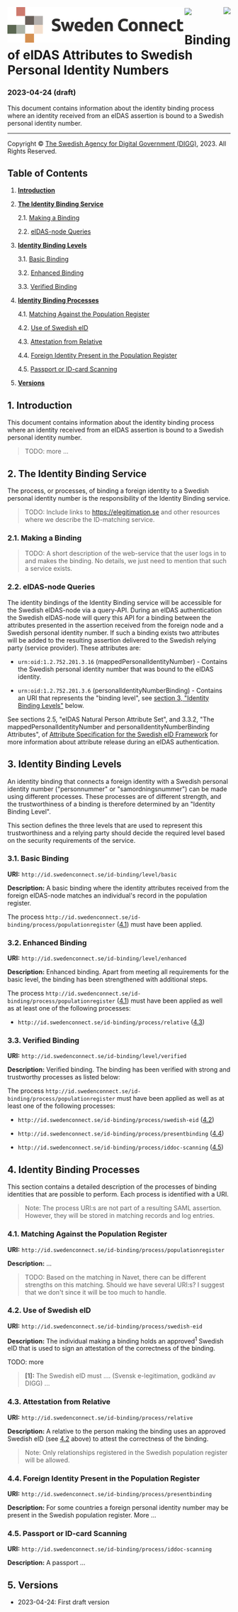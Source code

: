 <p>
<img align="left" src="img/sweden-connect.png"></img>
<img align="right" src="img/digg_centered.png"></img>
</p>
<p>
<img align="center" src="img/transparent.png"></img>
</p>

# Binding of eIDAS Attributes to Swedish Personal Identity Numbers

### 2023-04-24 (draft)

This document contains information about the identity binding process where 
an identity received from an eIDAS assertion is bound to a Swedish personal
identity number.

---

<p class="copyright-statement">
Copyright &copy; <a href="https://www.digg.se">The Swedish Agency for Digital Government (DIGG)</a>, 2023. All Rights Reserved.
</p>

## Table of Contents

1. [**Introduction**](#introduction)

2. [**The Identity Binding Service**](#the-identity-binding-service)

    2.1. [Making a Binding](#making-a-binding)
    
    2.2. [eIDAS-node Queries](#eidas-node-queries)

3. [**Identity Binding Levels**](#identity-binding-levels)

    3.1. [Basic Binding](#basic-binding)
    
    3.2. [Enhanced Binding](#enhanced-binding)
    
    3.3. [Verified Binding](#verified-binding)
    
4. [**Identity Binding Processes**](#identity-binding-processes)

    4.1. [Matching Against the Population Register](#matching-against-the-population-register)
    
    4.2. [Use of Swedish eID](#use-of-swedish-eid)
    
    4.3. [Attestation from Relative](#attestation-from-relative)
    
    4.4. [Foreign Identity Present in the Population Register](#foreign-identity-present-in-the-population-register)

    4.5. [Passport or ID-card Scanning](#passport-or-id-card-scanning)
    
5. [**Versions**](#versions)
    
<a name="introduction"></a>
## 1. Introduction

This document contains information about the identity binding process where 
an identity received from an eIDAS assertion is bound to a Swedish personal
identity number.

> TODO: more ...

<a name="the-identity-binding-service"></a>
## 2. The Identity Binding Service

The process, or processes, of binding a foreign identity to a Swedish personal identity
number is the responsibility of the Identity Binding service.  

> TODO: Include links to https://elegitimation.se and other resources where we describe
the ID-matching service.

<a name="making-a-binding"></a>
### 2.1. Making a Binding

> TODO: A short description of the web-service that the user logs in to and makes the
binding. No details, we just need to mention that such a service exists.
    
<a name="eidas-node-queries"></a>
### 2.2. eIDAS-node Queries

The identity bindings of the Identity Binding service will be accessible for the
Swedish eIDAS-node via a query-API. During an eIDAS authentication the Swedish eIDAS-node
will query this API for a binding between the attributes presented in the assertion 
received from the foreign node and a Swedish personal identity number. If such a
binding exists two attributes will be added to the resulting assertion delivered to
the Swedish relying party (service provider). These attributes are:

- `urn:oid:1.2.752.201.3.16` (mappedPersonalIdentityNumber) - Contains the Swedish
personal identity number that was bound to the eIDAS identity.

- `urn:oid:1.2.752.201.3.6` (personalIdentityNumberBinding) - Contains an URI that
represents the "binding level", see [section 3, "Identity Binding Levels"](#identity-binding-levels) below.

See sections 2.5, "eIDAS Natural Person Attribute Set", and 3.3.2, "The mappedPersonalIdentityNumber and personalIdentityNumberBinding Attributes", of [Attribute Specification for the Swedish eID Framework](https://docs.swedenconnect.se/technical-framework/updates/04_-_Attribute_Specification_for_the_Swedish_eID_Framework.html) for more information
about attribute release during an eIDAS authentication.

<a name="identity-binding-levels"></a>
## 3. Identity Binding Levels

An identity binding that connects a foreign identity with a Swedish personal identity number ("personnummer" or "samordningsnummer") can be made using different processes. These processes
are of different strength, and the trustworthiness of a binding is therefore determined by
an "Identity Binding Level".

This section defines the three levels that are used to represent this trustworthiness and
a relying party should decide the required level based on the security requirements of the service. 

<a name="basic-binding"></a>
### 3.1. Basic Binding

**URI:** `http://id.swedenconnect.se/id-binding/level/basic`

**Description:** A basic binding where the identity attributes received from the foreign
eIDAS-node matches an individual's record in the population register.

The process `http://id.swedenconnect.se/id-binding/process/populationregister` 
([4.1](#matching-against-the-population-register)) must have been applied.

    
<a name="enhanced-binding"></a>
### 3.2. Enhanced Binding

**URI:** `http://id.swedenconnect.se/id-binding/level/enhanced`

**Description:** Enhanced binding. Apart from meeting all requirements for the basic level, the binding has been strengthened with additional steps. 

The process `http://id.swedenconnect.se/id-binding/process/populationregister` 
([4.1](#matching-against-the-population-register)) must have been applied as well
as at least one of the following processes:

- `http://id.swedenconnect.se/id-binding/process/relative` ([4.3](#attestation-from-relative))
    
<a name="verified-binding"></a>
### 3.3. Verified Binding

**URI:** `http://id.swedenconnect.se/id-binding/level/verified`

**Description:** Verified binding. The binding has been verified with strong and trustworthy processes as listed below:

The process `http://id.swedenconnect.se/id-binding/process/populationregister` must have
been applied as well as at least one of the following processes:

- `http://id.swedenconnect.se/id-binding/process/swedish-eid` ([4.2](#use-of-swedish-eid))

- `http://id.swedenconnect.se/id-binding/process/presentbinding` ([4.4](#foreign-identity-present-in-the-population-register))

- `http://id.swedenconnect.se/id-binding/process/iddoc-scanning` ([4.5](#passport-or-id-card-scanning))
    
<a name="identity-binding-processes"></a>
## 4. Identity Binding Processes

This section contains a detailed description of the processes of binding identities that
are possible to perform. Each process is identified with a URI.

> Note: The process URI:s are not part of a resulting SAML assertion. However, they will
be stored in matching records and log entries.

<a name="matching-against-the-population-register"></a>
### 4.1. Matching Against the Population Register

**URI:** `http://id.swedenconnect.se/id-binding/process/populationregister`

**Description:** ...

> TODO: Based on the matching in Navet, there can be different strengths on this
matching. Should we have several URI:s? I suggest that we don't since it will be
too much to handle.

<a name="use-of-swedish-eid"></a>
### 4.2. Use of Swedish eID

**URI:** `http://id.swedenconnect.se/id-binding/process/swedish-eid`

**Description:** The individual making a binding holds an approved<sup>1</sup> Swedish 
eID that is used to sign an attestation of the correctness of the binding.

TODO: more

> **\[1\]:** The Swedish eID must .... (Svensk e-legitimation, godkänd av DIGG) ...
    
<a name="attestation-from-relative"></a>
### 4.3. Attestation from Relative

**URI:** `http://id.swedenconnect.se/id-binding/process/relative`

**Description:** A relative to the person making the binding uses an approved
Swedish eID (see [4.2](#use-of-swedish-eid) above) to attest the correctness
of the binding.

> Note: Only relationships registered in the Swedish population register will
be allowed.

<a name="foreign-identity-present-in-the-population-register"></a>
### 4.4. Foreign Identity Present in the Population Register

**URI:** `http://id.swedenconnect.se/id-binding/process/presentbinding`

**Description:** For some countries a foreign personal identity number may be
present in the Swedish population register. More ...

<a name="passport-or-id-card-scanning"></a>
### 4.5. Passport or ID-card Scanning

**URI:** `http://id.swedenconnect.se/id-binding/process/iddoc-scanning`

**Description:** A passport ...

<a name="versions"></a>
## 5. Versions

- 2023-04-24: First draft version


